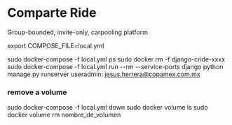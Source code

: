 Comparte Ride
=============

Group-bounded, invite-only, carpooling platform

export COMPOSE_FILE=local.yml
	
sudo docker-compose -f local.yml ps
sudo docker rm -f django-cride-xxxx
sudo docker-compose -f local.yml run --rm --service-ports django python manage.py runserver
useradmin: jesus.herrera@copamex.com.mx


### remove a volume
sudo docker-compose -f local.yml down
sudo docker volume ls
sudo docker volume rm nombre_de_volumen
